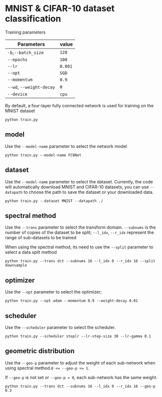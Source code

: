 # MNIST & CIFAR-10 dataset classification

Training parameters

| Parameters                | value  |
| ------------------------ | ------ |
| `-b`,`--batch_size`      | `128`   |
| `--epochs`               | `100`   |
| `--lr`                   | `0.001`  |
| `--opt`                  | `SGD`  |
| `--momentum`             | `0.9`  |
| `--wd`, `--weight-decay` | `0` |
| `--device`               | `cpu` |

By default, a four-layer fully connected network is used for training on the MNIST dataset
```shell
python train.py
```

## model
Use the `--model-name` parameter to select the network model
```shell
python train.py --model-name FC8Net
```

## dataset
Use the `--model-name` parameter to select the dataset. Currently, the code will automatically download MNIST and CIFAR-10 datasets,  you can use `--datapath` to choose the path to save the dataset or your downloaded data.
```shell
python train.py --dataset MNIST --datapath ./
```

## spectral method
Use the `--trans` parameter to select the transform domain.
`--subnums` is the number of copies of the dataset to be split;  `--l_idx`, `--r_idx` represent the range of sub-datasets to be trained

When using the spectral method, its need to use the `--split` parameter to select a data split method
```shell
python train.py --trans dct --subnums 16 --l_idx 0 --r_idx 16 --split downsample
```

## optimizer
Use the `--opt` parameter to select the optimizer; 
```shell
python train.py --opt adam --momentum 0.9 --weight-decay 0.01
```
## scheduler
Use the `--scheduler` parameter to select the scheduler.
```shell
python train.py --scheduler steplr --lr-step-size 30 --lr-gamma 0.1
```

## geometric distribution
Use the `--geo-p` parameter to adjust the weight of each sub-network when using spectral method.`0 <= --geo-p <= 1`. 

If `--geo-p` is not set or `--geo-p = 0`, each sub-network has the same weight. 

```shell
python train.py --trans dct --subnums 16 --l_idx 0 --r_idx 16 --geo-p 0.3
```

